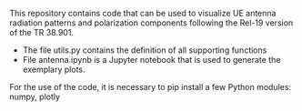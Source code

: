 This repository contains code that can be used to visualize UE antenna radiation patterns and polarization components following the Rel-19 version of the TR 38.901.

 - The file utils.py contains the definition of all supporting functions
 - File antenna.ipynb is a Jupyter notebook that is used to generate the exemplary plots.

For the use of the code, it is necessary to pip install a few Python modules:
numpy, plotly
